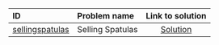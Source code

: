 | ID | Problem name | Link to solution |
|:---|:---|:---:|
| [sellingspatulas](https://open.kattis.com/problems/sellingspatulas) | Selling Spatulas | [Solution](https://github.com/versenyi98/kattis-solutions/tree/main/solutions/Selling%20Spatulas)|
